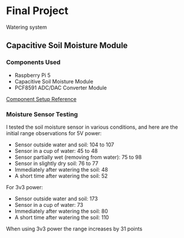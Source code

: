 # Final Project
Watering system


## Capacitive Soil Moisture Module

### Components Used

- Raspberry Pi 5
- Capacitive Soil Moisture Module
- PCF8591 ADC/DAC Converter Module

[Component Setup Reference](https://docs.sunfounder.com/projects/umsk/en/latest/05_raspberry_pi/pi_lesson02_soil_moisture.html)

### Moisture Sensor Testing


I tested the soil moisture sensor in various conditions, and here are the initial range observations for 5V power:

- Sensor outside water and soil: 104 to 107
- Sensor in a cup of water: 45 to 48
- Sensor partially wet (removing from water): 75 to 98
- Sensor in slightly dry soil: 76 to 77
- Immediately after watering the soil: 48
- A short time after watering the soil: 52

For 3v3 power:

- Sensor outside water and soil: 173
- Sensor in a cup of water: 73
- Immediately after watering the soil: 80
- A short time after watering the soil: 110 

When using 3v3 power the range increases by 31 points
